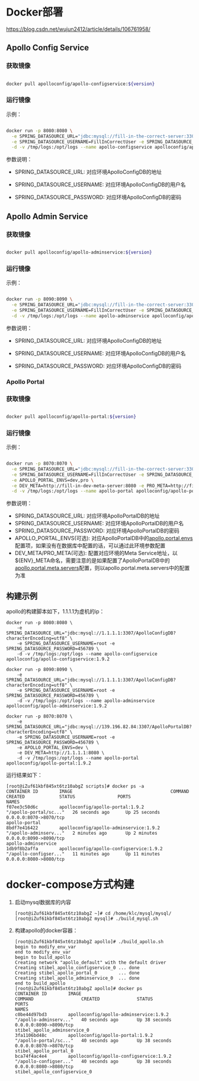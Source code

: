 # Docker部署

https://blog.csdn.net/wujun2412/article/details/106761958/

## Apollo Config Service

### 获取镜像

```bash

docker pull apolloconfig/apollo-configservice:${version}

```

### 运行镜像

示例：

```bash

docker run -p 8080:8080 \
  -e SPRING_DATASOURCE_URL="jdbc:mysql://fill-in-the-correct-server:3306/ApolloConfigDB?characterEncoding=utf8" \
  -e SPRING_DATASOURCE_USERNAME=FillInCorrectUser -e SPRING_DATASOURCE_PASSWORD=FillInCorrectPassword \
  -d -v /tmp/logs:/opt/logs --name apollo-configservice apolloconfig/apollo-configservice:${version}
```

参数说明：

* SPRING_DATASOURCE_URL: 对应环境ApolloConfigDB的地址

* SPRING_DATASOURCE_USERNAME: 对应环境ApolloConfigDB的用户名

* SPRING_DATASOURCE_PASSWORD: 对应环境ApolloConfigDB的密码

## Apollo Admin Service

### 获取镜像

```bash

docker pull apolloconfig/apollo-adminservice:${version}

```

### 运行镜像

示例：

```bash

docker run -p 8090:8090 \
  -e SPRING_DATASOURCE_URL="jdbc:mysql://fill-in-the-correct-server:3306/ApolloConfigDB?characterEncoding=utf8" \
  -e SPRING_DATASOURCE_USERNAME=FillInCorrectUser -e SPRING_DATASOURCE_PASSWORD=FillInCorrectPassword \
  -d -v /tmp/logs:/opt/logs --name apollo-adminservice apolloconfig/apollo-adminservice:${version}
```

参数说明：

* SPRING_DATASOURCE_URL: 对应环境ApolloConfigDB的地址

* SPRING_DATASOURCE_USERNAME: 对应环境ApolloConfigDB的用户名

* SPRING_DATASOURCE_PASSWORD: 对应环境ApolloConfigDB的密码

### Apollo Portal

### 获取镜像

```bash

docker pull apolloconfig/apollo-portal:${version}

```

### 运行镜像

示例：

```bash

docker run -p 8070:8070 \
  -e SPRING_DATASOURCE_URL="jdbc:mysql://fill-in-the-correct-server:3306/ApolloPortalDB?characterEncoding=utf8" \
  -e SPRING_DATASOURCE_USERNAME=FillInCorrectUser -e SPRING_DATASOURCE_PASSWORD=FillInCorrectPassword \
  -e APOLLO_PORTAL_ENVS=dev,pro \
  -e DEV_META=http://fill-in-dev-meta-server:8080 -e PRO_META=http://fill-in-pro-meta-server:8080 \
  -d -v /tmp/logs:/opt/logs --name apollo-portal apolloconfig/apollo-portal:${version}
```

参数说明：

* SPRING_DATASOURCE_URL: 对应环境ApolloPortalDB的地址
* SPRING_DATASOURCE_USERNAME: 对应环境ApolloPortalDB的用户名
* SPRING_DATASOURCE_PASSWORD: 对应环境ApolloPortalDB的密码
* APOLLO_PORTAL_ENVS(可选): 对应ApolloPortalDB中的[apollo.portal.envs](#_311-apolloportalenvs-可支持的环境列表)配置项，如果没有在数据库中配置的话，可以通过此环境参数配置
* DEV_META/PRO_META(可选): 配置对应环境的Meta Service地址，以${ENV}_META命名，需要注意的是如果配置了ApolloPortalDB中的[apollo.portal.meta.servers](#_312-apolloportalmetaservers-各环境meta-service列表)配置，则以apollo.portal.meta.servers中的配置为准

## 构建示例

apollo的构建脚本如下，1.1.1.1为虚机的ip：

```
docker run -p 8080:8080 \
    -e SPRING_DATASOURCE_URL="jdbc:mysql://1.1.1.1:3307/ApolloConfigDB?characterEncoding=utf8" \
    -e SPRING_DATASOURCE_USERNAME=root -e SPRING_DATASOURCE_PASSWORD=456789 \
    -d -v /tmp/logs:/opt/logs --name apollo-configservice apolloconfig/apollo-configservice:1.9.2

docker run -p 8090:8090 \
    -e SPRING_DATASOURCE_URL="jdbc:mysql://1.1.1.1:3307/ApolloConfigDB?characterEncoding=utf8" \
    -e SPRING_DATASOURCE_USERNAME=root -e SPRING_DATASOURCE_PASSWORD=456789 \
    -d -v /tmp/logs:/opt/logs --name apollo-adminservice apolloconfig/apollo-adminservice:1.9.2
    
docker run -p 8070:8070 \
    -e SPRING_DATASOURCE_URL="jdbc:mysql://139.196.82.84:3307/ApolloPortalDB?characterEncoding=utf8" \
    -e SPRING_DATASOURCE_USERNAME=root -e SPRING_DATASOURCE_PASSWORD=456789 \
    -e APOLLO_PORTAL_ENVS=dev \
    -e DEV_META=http://1.1.1.1:8080 \
    -d -v /tmp/logs:/opt/logs --name apollo-portal apolloconfig/apollo-portal:1.9.2
```

运行结果如下：

```
[root@iZuf61kbf845xt6tz10abgZ scripts]# docker ps -a
CONTAINER ID        IMAGE                                     COMMAND                  CREATED             STATUS                PORTS                                                                NAMES
f07ee3c50d6c        apolloconfig/apollo-portal:1.9.2          "/apollo-portal/sc..."   26 seconds ago      Up 25 seconds         0.0.0.0:8070->8070/tcp                                               apollo-portal
8bdf7e416422        apolloconfig/apollo-adminservice:1.9.2    "/apollo-adminserv..."   2 minutes ago       Up 2 minutes          0.0.0.0:8090->8090/tcp                                               apollo-adminservice
1db9f8b2affa        apolloconfig/apollo-configservice:1.9.2   "/apollo-configser..."   11 minutes ago      Up 11 minutes         0.0.0.0:8080->8080/tcp   
```

# docker-compose方式构建

1. 启动mysql数据库的内容

   ```
   [root@iZuf61kbf845xt6tz10abgZ ~]# cd /home/klc/mysql/mysql/
   [root@iZuf61kbf845xt6tz10abgZ mysql]# ./build_mysql.sh
   ```

2. 构建apollo的docker容器：

   ```
   [root@iZuf61kbf845xt6tz10abgZ apollo]# ./build_apollo.sh
   begin to modify_env_var
   end to modify_env_var
   begin to build_apollo
   Creating network "apollo_default" with the default driver
   Creating stibel_apollo_configservice_0 ... done
   Creating stibel_apollo_portal_0        ... done
   Creating stibel_apollo_adminservice_0  ... done
   end to build_apollo
   [root@iZuf61kbf845xt6tz10abgZ apollo]# docker ps
   CONTAINER ID        IMAGE                                         COMMAND                  CREATED              STATUS                PORTS                                                                NAMES
   c0be44d97bd3        apolloconfig/apollo-adminservice:1.9.2        "/apollo-adminserv..."   40 seconds ago       Up 38 seconds         0.0.0.0:8090->8090/tcp                                               stibel_apollo_adminservice_0
   3fa1106bd48c        apolloconfig/apollo-portal:1.9.2              "/apollo-portal/sc..."   40 seconds ago       Up 38 seconds         0.0.0.0:8070->8070/tcp                                               stibel_apollo_portal_0
   bca74f4ac4e4        apolloconfig/apollo-configservice:1.9.2       "/apollo-configser..."   40 seconds ago       Up 38 seconds         0.0.0.0:8080->8080/tcp                                               stibel_apollo_configservice_0
   ```

   
